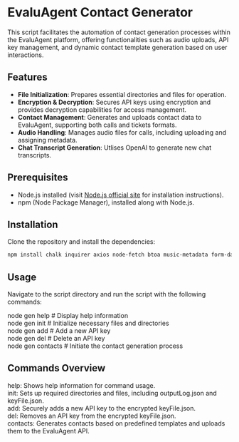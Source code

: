 # EvaluAgent Contact Generator

This script facilitates the automation of contact generation processes within the EvaluAgent platform, offering functionalities such as audio uploads, API key management, and dynamic contact template generation based on user interactions.

## Features

- **File Initialization**: Prepares essential directories and files for operation.
- **Encryption & Decryption**: Secures API keys using encryption and provides decryption capabilities for access management.
- **Contact Management**: Generates and uploads contact data to EvaluAgent, supporting both calls and tickets formats.
- **Audio Handling**: Manages audio files for calls, including uploading and assigning metadata.
- **Chat Transcript Generation**: Utlises OpenAI to generate new chat transcripts.

## Prerequisites

- Node.js installed (visit [Node.js official site](https://nodejs.org) for installation instructions).
- npm (Node Package Manager), installed along with Node.js.

## Installation

Clone the repository and install the dependencies:

```bash
npm install chalk inquirer axios node-fetch btoa music-metadata form-data openai
```
## Usage

Navigate to the script directory and run the script with the following commands:

node gen help         # Display help information<br>
node gen init         # Initialize necessary files and directories<br>
node gen add <contract name> <api key> # Add a new API key<br>
node gen del <contract name> # Delete an API key<br>
node gen contacts     # Initiate the contact generation process<br>

## Commands Overview

help: Shows help information for command usage.<br>
init: Sets up required directories and files, including outputLog.json and keyFile.json.<br>
add: Securely adds a new API key to the encrypted keyFile.json.<br>
del: Removes an API key from the encrypted keyFile.json.<br>
contacts: Generates contacts based on predefined templates and uploads them to the EvaluAgent API.
